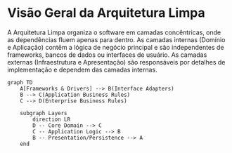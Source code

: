 # Visão Geral da Arquitetura Limpa

A Arquitetura Limpa organiza o software em camadas concêntricas, onde as dependências fluem apenas para dentro. As camadas internas (Domínio e Aplicação) contêm a lógica de negócio principal e são independentes de frameworks, bancos de dados ou interfaces de usuário. As camadas externas (Infraestrutura e Apresentação) são responsáveis por detalhes de implementação e dependem das camadas internas.

```mermaid
graph TD
    A[Frameworks & Drivers] --> B(Interface Adapters)
    B --> C(Application Business Rules)
    C --> D(Enterprise Business Rules)

    subgraph Layers
        direction LR
        D -- Core Domain --> C
        C -- Application Logic --> B
        B -- Presentation/Persistence --> A
    end
```

